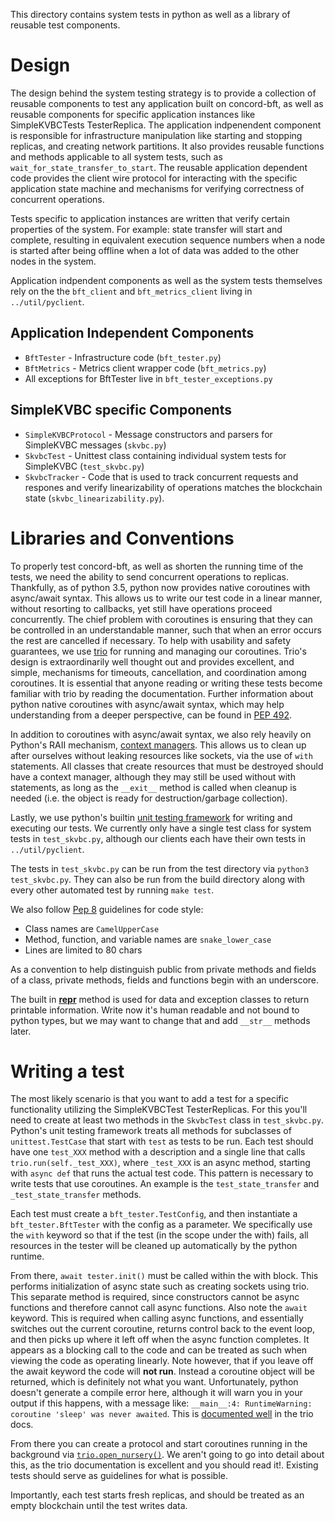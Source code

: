 This directory contains system tests in python as well as a library of reusable
test components.

# Design

The design behind the system testing strategy is to provide a collection of
reusable components to test any application built on concord-bft, as well as
reusable components for specific application instances like SimpleKVBCTests
TesterReplica. The application indpenendent component is responsible for
infrastructure manipulation like starting and stopping replicas, and creating
network partitions. It also provides reusable functions and methods applicable
to all system tests, such as `wait_for_state_transfer_to_start`. The reusable
application dependent code provides the client wire protocol for interacting
with the specific application state machine and mechanisms for verifying
correctness of concurrent operations.

Tests specific to application instances are written that verify certain
properties of the system. For example: state transfer will start and complete,
resulting in equivalent execution sequence numbers when a node is started after
being offline when a lot of data was added to the other nodes in the system.

Application indpendent components as well as the system tests themselves rely on
the the `bft_client` and `bft_metrics_client` living in `../util/pyclient`.

## Application Independent Components

 * `BftTester` - Infrastructure code (`bft_tester.py`)
 * `BftMetrics` - Metrics client wrapper code (`bft_metrics.py`)
 * All exceptions for BftTester live in `bft_tester_exceptions.py`

## SimpleKVBC specific Components

 * `SimpleKVBCProtocol` - Message constructors and parsers for SimpleKVBC
   messages (`skvbc.py`)
 * `SkvbcTest` - Unittest class containing individual system tests for
   SimpleKVBC (`test_skvbc.py`)
 * `SkvbcTracker` - Code that is used to track concurrent requests and respones
   and verify linearizability of operations matches the blockchain state
   (`skvbc_linearizability.py`).

# Libraries and Conventions

To properly test concord-bft, as well as shorten the running time of the tests,
we need the ability to send concurrent operations to replicas. Thankfully, as of
python 3.5, python now provides native coroutines with async/await syntax. This
allows us to write our test code in a linear manner, without resorting to
callbacks, yet still have operations proceed concurrently. The chief problem
with coroutines is ensuring that they can be controlled in an understandable
manner, such that when an error occurs the rest are cancelled if necessary. To
help with usability and safety guarantees, we use
[trio](https://trio.readthedocs.io/en/latest/) for running and managing our
coroutines. Trio's design is extraordinarily well thought out and provides
excellent, and simple, mechanisms for timeouts, cancellation, and coordination
among coroutines. It is essential that anyone reading or writing these tests
become familiar with trio by reading the documentation. Further information
about python native coroutines with async/await syntax, which may help
understanding from a deeper perspective, can be found in [PEP
492](https://www.python.org/dev/peps/pep-0492/).

In addition to coroutines with async/await syntax, we also rely heavily on
Python's RAII mechanism, [context
managers](https://docs.python.org/3/reference/datamodel.html#context-managers).
This allows us to clean up after ourselves without leaking resources like
sockets, via the use of `with` statements. All classes that create resources
that must be destroyed should have a context manager, although they may still be
used without with statements, as long as the `__exit__` method is called when
cleanup is needed (i.e. the object is ready for destruction/garbage collection).

Lastly, we use python's builtin [unit testing
framework](https://docs.python.org/3/library/unittest.html) for writing and
executing our tests. We currently only have a single test class for system tests
in `test_skvbc.py`, although our clients each have their own tests in
`../util/pyclient`.

The tests in `test_skvbc.py` can be run from the test directory via `python3
test_skvbc.py`. They can also be run from the build directory along with every
other automated test by running `make test`.

We also follow [Pep 8](https://www.python.org/dev/peps/pep-0008/) guidelines for code style:
 * Class names are `CamelUpperCase`
 * Method, function, and variable names are `snake_lower_case`
 * Lines are limited to 80 chars

As a convention to help distinguish public from private methods and fields of a
class, private methods, fields and functions begin with an underscore.

The built in
[__repr__](https://docs.python.org/3/reference/datamodel.html#object.__repr__)
method is used for data and exception classes to return printable information.
Write now it's human readable and not bound to python types, but we may want to
change that and add `__str__` methods later.

# Writing a test

The most likely scenario is that you want to add a test for a specific
functionality utilizing the SimpleKVBCTest TesterReplicas. For this you'll need
to create at least two methods in the `SkvbcTest` class in `test_skvbc.py`.
Python's unit testing framework treats all methods for subclasses of
`unittest.TestCase` that start with `test` as tests to be run. Each test should
have one `test_XXX` method with a description and a single line that calls
`trio.run(self._test_XXX)`, where `_test_XXX` is an async method, starting with
`async def` that runs the actual test code. This pattern is necessary to write
tests that use coroutines. An example is the `test_state_transfer` and
`_test_state_transfer` methods.

Each test must create a `bft_tester.TestConfig`, and then instantiate a
`bft_tester.BftTester` with the config as a parameter. We specifically
use the `with` keyword so that if the test (in the scope under the with) fails,
all resources in the tester will be cleaned up automatically by the python
runtime.

From there, `await tester.init()` must be called within the with block. This
performs initialization of async state such as creating sockets using trio. This
separate method is required, since constructors cannot be async functions and
therefore cannot call async functions. Also note the `await` keyword. This is
required when calling async functions, and essentially switches out the current
coroutine, returns control back to the event loop, and then picks up where it
left off when the async function completes. It appears as a blocking call to the
code and can be treated as such when viewing the code as operating linearly.
Note however, that if you leave off the await keyword the code will **not run**.
Instead a coroutine object will be returned, which is definitely not what you
want. Unfortunately, python doesn't generate a compile error here, although it
will warn you in your output if this happens, with a message like: `__main__:4:
RuntimeWarning: coroutine 'sleep' was never awaited`. This is [documented
well](https://trio.readthedocs.io/en/latest/tutorial.html#warning-don-t-forget-that-await)
in the trio docs.

From there you can create a protocol and start coroutines running in the
background via
[`trio.open_nursery()`](https://trio.readthedocs.io/en/latest/reference-core.html#nurseries-and-spawning).
We aren't going to go into detail about this, as the trio documentation is
excellent and you should read it!. Existing tests should serve as guidelines for
what is possible.

Importantly, each test starts fresh replicas, and should be treated as an empty
blockchain until the test writes data.

